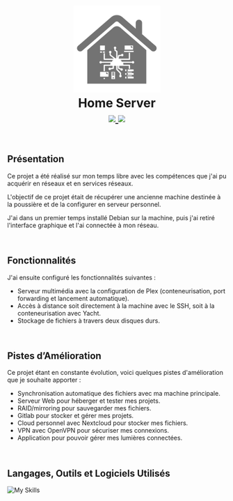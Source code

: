 <h1 align="center">
  <br>
  <img src="https://github.com/axelriv62/home-server/blob/main/icon.png" width="200">
  <br>
  <b>Home Server</b>
  <br>
  <a href="https://github.com/axelriv62/home-server/blob/main/README.md">
    <img src="https://img.shields.io/badge/README-FR-blue">
  </a>
  <a href="https://github.com/axelriv62/home-server/blob/main/README-EN.md">
    <img src="https://img.shields.io/badge/README-EN-blue">
  </a>
</h1>

<br>

## Présentation

Ce projet a été réalisé sur mon temps libre avec les compétences que j'ai pu acquérir en réseaux et en services réseaux. 

L'objectif de ce projet était de récupérer une ancienne machine destinée à la poussière et de la configurer en serveur personnel.

J'ai dans un premier temps installé Debian sur la machine, puis j'ai retiré l'interface graphique et l'ai connectée à mon réseau.

<br>

## Fonctionnalités

J'ai ensuite configuré les fonctionnalités suivantes :

+ Serveur multimédia avec la configuration de Plex (conteneurisation, port forwarding et lancement automatique).
+ Accès à distance soit directement à la machine avec le SSH, soit à la conteneurisation avec Yacht.
+ Stockage de fichiers à travers deux disques durs.

<br>

## Pistes d’Amélioration

Ce projet étant en constante évolution, voici quelques pistes d'amélioration que je souhaite apporter :

+ Synchronisation automatique des fichiers avec ma machine principale.
+ Serveur Web pour héberger et tester mes projets.
+ RAID/mirroring pour sauvegarder mes fichiers.
+ Gitlab pour stocker et gérer mes projets.
+ Cloud personnel avec Nextcloud pour stocker mes fichiers.
+ VPN avec OpenVPN pour sécuriser mes connexions.
+ Application pour pouvoir gérer mes lumières connectées.

<br>

## Langages, Outils et Logiciels Utilisés

![My Skills](https://go-skill-icons.vercel.app/api/icons?i=docker,linux,debian,bash&theme=dark)
